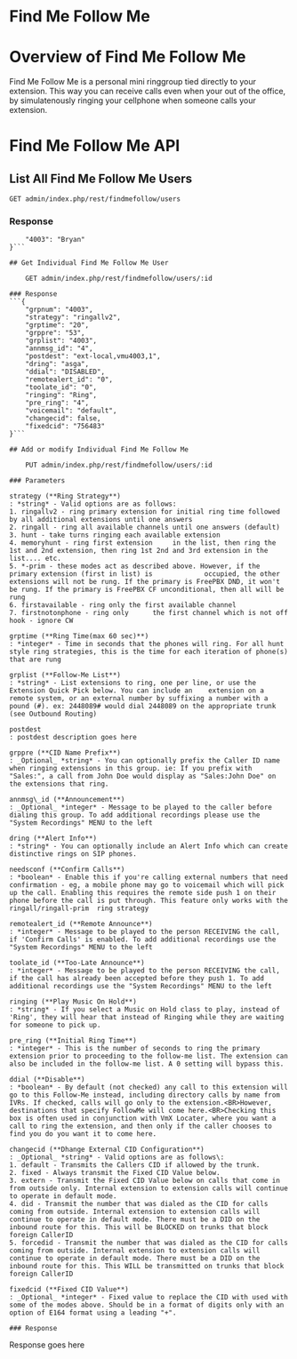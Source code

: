 Find Me Follow Me
===

# Overview of Find Me Follow Me

Find Me Follow Me is a personal mini ringgroup tied directly to your extension. This way you can receive calls even when your out of the office, by simulatenously ringing your cellphone when someone calls your extension. 

# Find Me Follow Me API

## List All Find Me Follow Me Users
    
    GET admin/index.php/rest/findmefollow/users

### Response
```{
    "4003": "Bryan"
}```

## Get Individual Find Me Follow Me User

    GET admin/index.php/rest/findmefollow/users/:id

### Response
```{
    "grpnum": "4003",
    "strategy": "ringallv2",
    "grptime": "20",
    "grppre": "53",
    "grplist": "4003",
    "annmsg_id": "4",
    "postdest": "ext-local,vmu4003,1",
    "dring": "asga",
    "ddial": "DISABLED",
    "remotealert_id": "0",
    "toolate_id": "0",
    "ringing": "Ring",
    "pre_ring": "4",
    "voicemail": "default",
    "changecid": false,
    "fixedcid": "756483"
}```

## Add or modify Individual Find Me Follow Me

    PUT admin/index.php/rest/findmefollow/users/:id

### Parameters

strategy (**Ring Strategy**)
: *string* - Valid options are as follows:
1. ringallv2 - ring primary extension for initial ring time followed by all additional extensions until one answers
2. ringall - ring all available channels until one answers (default)
3. hunt - take turns ringing each available extension
4. memoryhunt - ring first extension     in the list, then ring the 1st and 2nd extension, then ring 1st 2nd and 3rd extension in the list.... etc.
5. *-prim - these modes act as described above. However, if the primary extension (first in list) is             occupied, the other extensions will not be rung. If the primary is FreePBX DND, it won't be rung. If the primary is FreePBX CF unconditional, then all will be rung
6. firstavailable - ring only the first available channel
7. firstnotonphone - ring only      the first channel which is not off hook - ignore CW

grptime (**Ring Time(max 60 sec)**)
: *integer* - Time in seconds that the phones will ring. For all hunt style ring strategies, this is the time for each iteration of phone(s) that are rung

grplist (**Follow-Me List**)
: *string* - List extensions to ring, one per line, or use the Extension Quick Pick below. You can include an    extension on a remote system, or an external number by suffixing a number with a pound (#). ex: 2448089# would dial 2448089 on the appropriate trunk (see Outbound Routing)

postdest
: postdest description goes here

grppre (**CID Name Prefix**)
: _Optional_ *string* - You can optionally prefix the Caller ID name when ringing extensions in this group. ie: If you prefix with "Sales:", a call from John Doe would display as "Sales:John Doe" on the extensions that ring.

annmsg\_id (**Announcement**)
: _Optional_ *integer* - Message to be played to the caller before dialing this group. To add additional recordings please use the "System Recordings" MENU to the left

dring (**Alert Info**)
: *string* - You can optionally include an Alert Info which can create distinctive rings on SIP phones.

needsconf (**Confirm Calls**)
: *boolean* - Enable this if you're calling external numbers that need confirmation - eg, a mobile phone may go to voicemail which will pick up the call. Enabling this requires the remote side push 1 on their phone before the call is put through. This feature only works with the ringall/ringall-prim  ring strategy 

remotealert_id (**Remote Announce**)
: *integer* - Message to be played to the person RECEIVING the call, if 'Confirm Calls' is enabled. To add additional recordings use the "System Recordings" MENU to the left

toolate_id (**Too-Late Announce**)
: *integer* - Message to be played to the person RECEIVING the call, if the call has already been accepted before they push 1. To add additional recordings use the "System Recordings" MENU to the left

ringing (**Play Music On Hold**)
: *string* - If you select a Music on Hold class to play, instead of 'Ring', they will hear that instead of Ringing while they are waiting for someone to pick up.

pre_ring (**Initial Ring Time**)
: *integer* - This is the number of seconds to ring the primary extension prior to proceeding to the follow-me list. The extension can also be included in the follow-me list. A 0 setting will bypass this.

ddial (**Disable**)
: *boolean* - By default (not checked) any call to this extension will go to this Follow-Me instead, including directory calls by name from IVRs. If checked, calls will go only to the extension.<BR>However, destinations that specify FollowMe will come here.<BR>Checking this box is often used in conjunction with VmX Locater, where you want a call to ring the extension, and then only if the caller chooses to find you do you want it to come here.

changecid (**Dhange External CID Configuration**)
: _Optional_ *string* - Valid options are as follows\:
1. default - Transmits the Callers CID if allowed by the trunk.
2. fixed - Always transmit the Fixed CID Value below.
3. extern - Transmit the Fixed CID Value below on calls that come in from outside only. Internal extension to extension calls will continue to operate in default mode.
4. did - Transmit the number that was dialed as the CID for calls coming from outside. Internal extension to extension calls will continue to operate in default mode. There must be a DID on the inbound route for this. This will be BLOCKED on trunks that block foreign CallerID
5. forcedid - Transmit the number that was dialed as the CID for calls coming from outside. Internal extension to extension calls will continue to operate in default mode. There must be a DID on the inbound route for this. This WILL be transmitted on trunks that block foreign CallerID

fixedcid (**Fixed CID Value**)
: _Optional_ *integer* - Fixed value to replace the CID with used with some of the modes above. Should be in a format of digits only with an option of E164 format using a leading "+".

### Response
```
Response goes here
```

